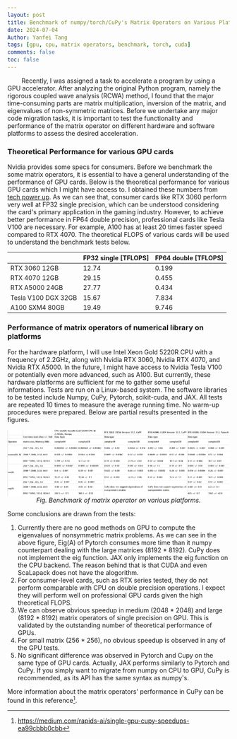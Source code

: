 ```yaml
---
layout: post
title: Benchmark of numpy/torch/CuPy's Matrix Operators on Various Platforms
date: 2024-07-04
Author: Yanfei Tang
tags: [gpu, cpu, matrix operators, benchmark, torch, cuda]
comments: false
toc: false
---
```


&emsp;&emsp; Recently, I was assigned a task to accelerate a program by using a GPU accelerator. After analyzing the original Python program, namely the rigorous coupled wave analysis (RCWA) method, I found that the major time-consuming parts are matrix multiplication, inversion of the matrix, and eigenvalues of non-symmetric matrices. Before we undertake any major code migration tasks, it is important to test the functionality and performance of the matrix operator on different hardware and software platforms to assess the desired acceleration.

<!-- more -->

### Theoretical Performance for various GPU cards

Nvidia provides some specs for consumers. Before we benchmark the some matrix operators, it is essential to have a general understanding of the performance of GPU cards. Below is the theoretical performance for various GPU cards which I might have access to. I obtained these numbers from [tech power up](https://www.techpowerup.com/gpu-specs/a100-sxm4-80-gb.c3746). As we can see that, consumer cards like RTX 3060 perform very well at FP32 single precision, which can be understood considering the card's primary application in the gaming industry. However, to achieve better performance in FP64 double precision, professional cards like Tesla V100 are necessary. For example, A100 has at least 20 times faster speed compared to RTX 4070. The theoretical FLOPS of various cards will be used to understand the benchmark tests below.

|                     | FP32 single [TFLOPS] | FP64 double [TFLOPS] |
|---------------------|----------------------|----------------------|
| RTX 3060 12GB       | 12.74                | 0.199                |
| RTX 4070 12GB       | 29.15                | 0.455                |
| RTX A5000 24GB      | 27.77                | 0.434                |
| Tesla V100 DGX 32GB | 15.67                | 7.834                |
| A100 SXM4 80GB      | 19.49                | 9.746                |


### Performance of matrix operators of numerical library on platforms

For the hardware platform, I will use Intel Xeon Gold 5220R CPU with a frequency of 2.2GHz, along with Nvidia RTX 3060, Nvidia RTX 4070, and Nvidia RTX A5000. In the future, I might have access to Nvidia Tesla V100 or potentially even more advanced, such as A100. But currently, these hardware platforms are sufficient for me to gather some useful informations. Tests are run on a Linux-based system. The software libraries to be tested include Numpy, CuPy, Pytorch, scikit-cuda, and JAX. All tests are repeated 10 times to measure the average running time. No warm-up procedures were prepared. Below are partial results presented in the figures.

<p align="center">
   <img src="/images/2024/benchmark_gpu.png" alt="drawing" align="middle"/>
   <em>Fig. Benchmark of matrix operator on various platforms.</em>
</p>

Some conclusions are drawn from the tests:
1. Currently there are no good methods on GPU to compute the eigenvalues of nonsymmetric matrix problems. As we can see in the above figure, Eig(A) of Pytorch consumes more time than it numpy counterpart dealing with the large matrices (8192 * 8192). CuPy does not implement the eig function. JAX only implements the eig function on the CPU backend. The reason behind that is that CUDA and even ScaLapack does not have the alogorithm. 
2. For consumer-level cards, such as RTX series tested, they do not perform comparable with CPU on double precision operations. I expect they will perform well on professional GPU cards given the high theoretical FLOPS.
3. We can observe obvious speedup in medium (2048 * 2048) and large (8192 * 8192) matrix operators of single precision on GPU. This is validated by the outstanding number of theoretical performance of GPUs.
4. For small matrix (256 * 256), no obvious speedup is observed in any of the GPU tests.
5. No significant difference was observed in Pytorch and Cupy on the same type of GPU cards. Actually, JAX performs similarly to Pytorch and CuPy. If you simply want to migrate from numpy on CPU to GPU, CuPy is recommended, as its API has the same syntax as numpy's.

More information about the matrix operators' performance in CuPy can be found in this reference[^1].



[^1]: https://medium.com/rapids-ai/single-gpu-cupy-speedups-ea99cbbb0cbb
